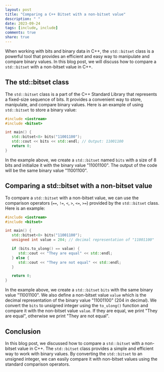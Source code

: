 ```yaml
---
layout: post
title: "Comparing a C++ Bitset with a non-bitset value"
description: " "
date: 2023-09-24
tags: [include, include]
comments: true
share: true
---
```


When working with bits and binary data in C++, the `std::bitset` class is a powerful tool that provides an efficient and easy way to manipulate and compare binary values. In this blog post, we will discuss how to compare a `std::bitset` with a non-bitset value in C++.

## The std::bitset class

The `std::bitset` class is a part of the C++ Standard Library that represents a fixed-size sequence of bits. It provides a convenient way to store, manipulate, and compare binary values. Here is an example of using `std::bitset` to store a binary value:

```cpp
#include <iostream>
#include <bitset>

int main() {
   std::bitset<8> bits("11001100");
   std::cout << bits << std::endl; // Output: 11001100
   return 0;
}
```

In the example above, we create a `std::bitset` named `bits` with a size of 8 bits and initialize it with the binary value "11001100". The output of the code will be the same binary value "11001100".

## Comparing a std::bitset with a non-bitset value

To compare a `std::bitset` with a non-bitset value, we can use the comparison operators (`==`, `!=`, `<`, `>`, `<=`, `>=`) provided by the `std::bitset` class. Here is an example:

```cpp
#include <iostream>
#include <bitset>

int main() {
   std::bitset<8> bits("11001100");
   unsigned int value = 204; // decimal representation of "11001100"

   if (bits.to_ulong() == value) {
      std::cout << "They are equal" << std::endl;
   } else {
      std::cout << "They are not equal" << std::endl;
   }

   return 0;
}
```

In the example above, we create a `std::bitset` `bits` with the same binary value "11001100". We also define a non-bitset value `value` which is the decimal representation of the binary value "11001100" (204 in decimal). We convert the `bits` to unsigned integer using the `to_ulong()` function and compare it with the non-bitset value `value`. If they are equal, we print "They are equal", otherwise we print "They are not equal".

## Conclusion

In this blog post, we discussed how to compare a `std::bitset` with a non-bitset value in C++. The `std::bitset` class provides a simple and efficient way to work with binary values. By converting the `std::bitset` to an unsigned integer, we can easily compare it with non-bitset values using the standard comparison operators.